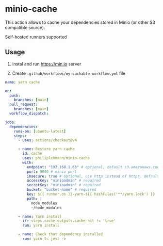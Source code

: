 # minio-cache

This action allows to cache your dependencies stored in Minio (or other S3 compatible source).

Self-hosted runners supported

## Usage

1. Instal and run https://min.io server

2. Create `.github/workflows/my-cachable-workflow.yml` file

```yaml
name: yarn cache

on:
  push:
    branches: [main]
  pull_request:
    branches: [main]
  workflow_dispatch:

jobs:
  dependencies:
    runs-on: [ubuntu-latest]
    steps:
      - uses: actions/checkout@v4

      - name: Restore yarn cache
        id: cache
        uses: philiplehmann/minio-cache
        with:
          endpoint: "192.168.1.63" # optional, default s3.amazonaws.com
          port: 9000 # minio port
          insecure: true # optional, use http instead of https. default false
          accessKey: "minioadmin" # required
          secretKey: "minioadmin" # required
          bucket: "bucket-name" # required
          key: ${{ runner.os }}-yarn-${{ hashFiles('**/yarn.lock') }}
          path: |
            node_modules
            ~/node_modules

      - name: Yarn install
        if: steps.cache.outputs.cache-hit != 'true'
        run: yarn install

      - name: Check that dependency installed
        run: yarn ts-jest -v
```
